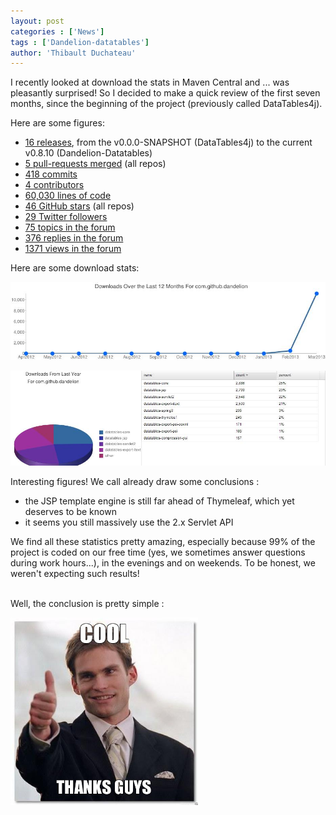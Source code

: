 ```yaml
---
layout: post
categories : ['News']
tags : ['Dandelion-datatables']
author: 'Thibault Duchateau'
---
```

I recently looked at download the stats in Maven Central and ... was pleasantly surprised! So I decided to make a quick review of the first seven months, since the beginning of the project (previously called DataTables4j). 

Here are some figures:

 * [16 releases](http://dandelion.github.io/datatables/changelog.html), from the v0.0.0-SNAPSHOT (DataTables4j) to the current v0.8.10 (Dandelion-Datatables) 
 * [5 pull-requests merged](https://github.com/dandelion) (all repos)
 * [418 commits](https://www.ohloh.net/p/dandelion)
 * [4 contributors](https://www.ohloh.net/p/dandelion)
 * [60,030 lines of code](https://www.ohloh.net/p/dandelion)
 * [46 GitHub stars](https://github.com/dandelion) (all repos)
 * [29 Twitter followers](https://www.google.fr/url?sa=t&rct=j&q=&esrc=s&source=web&cd=1&cad=rja&ved=0CDQQFjAA&url=https%3A%2F%2Ftwitter.com%2Fdandelion_proj&ei=Cd9vUcGjJs2-PcTxgYAH&usg=AFQjCNEIcv124Id_Pr4wXYVvc8unHdwZ-A&sig2=-EWv1xt2LUY9RjE0HSm3LA&bvm=bv.45368065,d.d2k)
 * [75 topics in the forum](http://dandelion-forum.48353.x6.nabble.com/)
 * [376 replies in the forum](http://dandelion-forum.48353.x6.nabble.com/)
 * [1371 views in the forum](http://dandelion-forum.48353.x6.nabble.com/)

Here are some download stats:
 
<p class="text-center">
<img class="blog_img" src="/assets/images/blog/downloads_12_months.jpg" />
</p>

<p class="text-center">
<img class="blog_img" src="/assets/images/blog/downloads_details_12_months.jpg" />
</p>

Interesting figures! We call already draw some conclusions :
 * the JSP template engine is still far ahead of Thymeleaf, which yet deserves to be known
 * it seems you still massively use the 2.x Servlet API

We find all these statistics pretty amazing, especially because 99% of the project is coded on our free time (yes, we sometimes answer questions during work hours...), in the evenings and on weekends. To be honest, we weren't expecting such results!

<br />
Well, the conclusion is pretty simple :
<p class="text-center"><img class="blog_img" src="/assets/images/blog/cool-thanks-guys.jpg" width="300px" height="300px" /></p>

